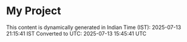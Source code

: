 # My Project

This content is dynamically generated in Indian Time (IST): 2025-07-13 21:15:41 IST
Converted to UTC: 2025-07-13 15:45:41 UTC
